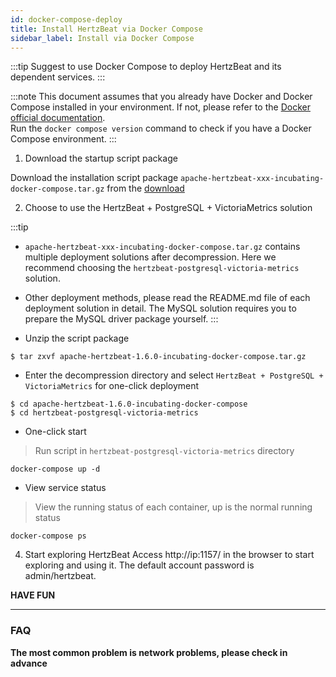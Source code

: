 ```yaml
---
id: docker-compose-deploy
title: Install HertzBeat via Docker Compose 
sidebar_label: Install via Docker Compose    
---
```


:::tip
Suggest to use Docker Compose to deploy HertzBeat and its dependent services.
:::

:::note
This document assumes that you already have Docker and Docker Compose installed in your environment. If not, please refer to the [Docker official documentation](https://docs.docker.com/compose/install/).    
Run the `docker compose version` command to check if you have a Docker Compose environment.
:::

1. Download the startup script package

Download the installation script package `apache-hertzbeat-xxx-incubating-docker-compose.tar.gz` from the [download](https://github.com/apache/hertzbeat/releases/download/v1.6.0/apache-hertzbeat-1.6.0-incubating-docker-compose.tar.gz)

2. Choose to use the HertzBeat + PostgreSQL + VictoriaMetrics solution

:::tip
- `apache-hertzbeat-xxx-incubating-docker-compose.tar.gz` contains multiple deployment solutions after decompression. Here we recommend choosing the `hertzbeat-postgresql-victoria-metrics` solution.
- Other deployment methods, please read the README.md file of each deployment solution in detail. The MySQL solution requires you to prepare the MySQL driver package yourself.
:::

- Unzip the script package

``` 
$ tar zxvf apache-hertzbeat-1.6.0-incubating-docker-compose.tar.gz
```

- Enter the decompression directory and select `HertzBeat + PostgreSQL + VictoriaMetrics` for one-click deployment

```
$ cd apache-hertzbeat-1.6.0-incubating-docker-compose    
$ cd hertzbeat-postgresql-victoria-metrics
```

- One-click start

> Run script in `hertzbeat-postgresql-victoria-metrics` directory

```
docker-compose up -d
```

- View service status

> View the running status of each container, up is the normal running status

``` 
docker-compose ps
```

4. Start exploring HertzBeat
   Access http://ip:1157/ in the browser to start exploring and using it. The default account password is admin/hertzbeat.

**HAVE FUN**


---- 

### FAQ

**The most common problem is network problems, please check in advance**

